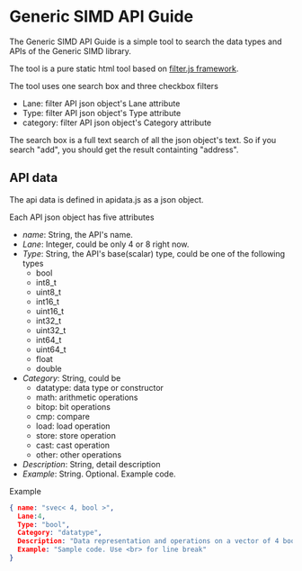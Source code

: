 # Generic SIMD API Guide

The Generic SIMD API Guide is a simple tool to search the data types and APIs of the Generic SIMD library.

The tool is a pure static html tool based on [filter.js framework](https://github.com/jiren/filter.js).

The tool uses one search box and three checkbox filters 
- Lane: filter API json object's Lane attribute
- Type: filter API json object's Type attribute
- category: filter API json object's Category attribute

The search box is a full text search of all the json object's text. So if you search "add", you should get the result containting "address".

## API data
The api data is defined in apidata.js as a json object.

Each API json object has five attributes
- *name*: String, the API's name.
- *Lane*: Integer, could be only 4 or 8 right now.
- *Type*: String, the API's base(scalar) type, could be one of the following types
  + bool
  + int8_t
  + uint8_t
  + int16_t
  + uint16_t
  + int32_t
  + uint32_t
  + int64_t
  + uint64_t
  + float
  + double
- *Category*: String, could be
  + datatype: data type or constructor
  + math: arithmetic operations
  + bitop: bit operations
  + cmp: compare
  + load: load operation
  + store: store operation
  + cast: cast operation
  + other: other operations
- *Description*: String, detail description
- *Example*: String. Optional. Example code.

Example
```json
{ name: "svec< 4, bool >",
  Lane:4, 
  Type: "bool",
  Category: "datatype",
  Description: "Data representation and operations on a vector of 4 boolean values. This is used in predicated vector operations. Specifically the ith value of svec<4,bool> indicates whether the ith lane of a predicated vector operation is enabled or not",
  Example: "Sample code. Use <br> for line break"
}
```
